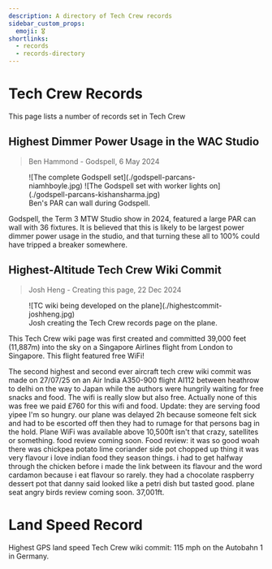 ```yaml
---
description: A directory of Tech Crew records
sidebar_custom_props:
  emoji: 🎖️
shortlinks:
  - records
  - records-directory
---
```


# Tech Crew Records

This page lists a number of records set in Tech Crew

## Highest Dimmer Power Usage in the WAC Studio

> Ben Hammond - Godspell, 6 May 2024

<figure>
    <div class="img-gallery img-small">
    ![The complete Godspell set](./godspell-parcans-niamhboyle.jpg)
    ![The Godspell set with worker lights on](./godspell-parcans-kishansharma.jpg)
    </div>
    <figcaption>Ben's PAR can wall during Godspell.</figcaption>
</figure>

Godspell, the Term 3 MTW Studio show in 2024, featured a large PAR can wall with 36 fixtures. It is believed that this
is likely to be largest power dimmer power usage in the studio, and that turning these all to 100% could have tripped a
breaker somewhere.

## Highest-Altitude Tech Crew Wiki Commit

> Josh Heng - Creating this page, 22 Dec 2024

<figure>
    <div class="img-small">
    ![TC wiki being developed on the plane](./highestcommit-joshheng.jpg)
    </div>
    <figcaption>Josh creating the Tech Crew records page on the plane.</figcaption>
</figure>

This Tech Crew wiki page was first created and committed 39,000 feet (11,887m) into the sky on a Singapore Airlines
flight from London to Singapore. This flight featured free WiFi!

The second highest and second ever aircraft tech crew wiki commit was made on 27/07/25 on an Air India A350-900 flight
AI112 between heathrow to delhi on the way to Japan while the authors were hungrily waiting for free snacks and food.
The wifi is really slow but also free. Actually none of this was free we paid £760 for this wifi and food. Update: they
are serving food yipee I'm so hungry. our plane was delayed 2h because someone felt sick and had to be escorted off then
they had to rumage for that persons bag in the hold. Plane WiFi was available above 10,500ft isn't that crazy,
satellites or something. food review coming soon. Food review: it was so good woah there was chickpea potato lime
coriander side pot chopped up thing it was very flavour i love indian food they season things. i had to get halfway
through the chicken before i made the link between its flavour and the word cardamon because i eat flavour so rarely.
they had a chocolate raspberry dessert pot that danny said looked like a petri dish but tasted good. plane seat angry
birds review coming soon. 37,001ft. 

# Land Speed Record
Highest GPS land speed Tech Crew wiki commit: 115 mph on the Autobahn 1 in Germany. 

